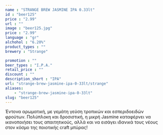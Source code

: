 ```yaml
---
name : "STRANGE BREW JASMINE IPA 0.33lt"
id : "beer125"
price : "2.99"
url : ""
image : "beer125.jpg"
price : "2.99"
language : "gr"
alchohol : "6.20%"
product_types : ""
brewery : "Strange"

promotion : ""
beer_types : "I.P.A."
retail_price : ""
discount : ""
description_short : "IPA"
url: "strange-brew-jasmine-ipa-0-33lt/strange"
aliases: 
    - "strange-brew-jasmine-ipa-0-33lt"
slug: "beer125"
---
```


Έντονα αρωματική, με γεμάτη γεύση τροπικών και εσπεριδοειδών φρούτων. Πολύπλοκη και δροσιστική, η μικρή Jasmine καταφέρνει να ικανοποιήσει τους απαιτητικούς, αλλά και να εισάγει ιδανικά τους νέους στον κόσμο της ποιοτικής craft μπύρας!